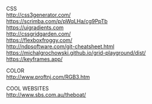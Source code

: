 CSS  
http://css3generator.com/  
https://scrimba.com/p/pWqLHa/cg9PpTb  
https://uigradients.com  
http://cssgridgarden.com/  
https://flexboxfroggy.com/  
http://ndpsoftware.com/git-cheatsheet.html  
https://michalgrochowski.github.io/grid-playground/dist/  
https://keyframes.app/

COLOR  
http://www.proftnj.com/RGB3.htm  

COOL WEBSITES  
http://www.sbs.com.au/theboat/

